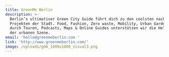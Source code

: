 ```yaml
---
title: GreenMe Berlin
description: >-
  Berlin’s ultimativer Green City Guide führt dich zu den coolsten nachhaltigen
  Projekten der Stadt. Food, Fashion, Zero waste, Mobility, Urban Gardens -
  durch Touren, Podcasts, Maps & Online Guides unterstützen wir die Held*innen
  der urbanen Szene.
email: 'hello@greenmeberlin.com '
link: 'http://www.greenmeberlin.com/'
image: /uploads/gmb_1600x1000_visual3.png
---
```


